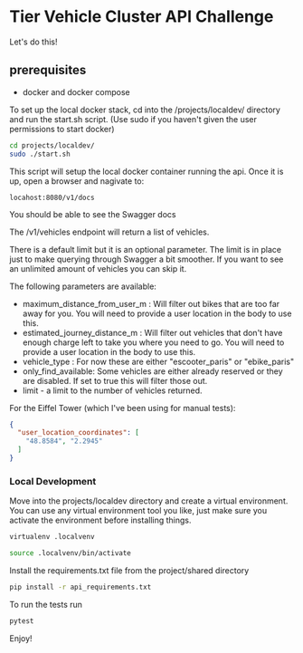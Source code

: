 # Tier Vehicle Cluster API Challenge
Let's do this!
## prerequisites
- docker and docker compose

To set up the local docker stack, cd into the /projects/localdev/ directory and run the start.sh script.
(Use sudo if you haven't given the user permissions to start docker)
```bash
cd projects/localdev/
sudo ./start.sh
```
This script will setup the local docker container running the api. Once it is up, open a browser and nagivate to:
```
locahost:8080/v1/docs
```
You should be able to see the Swagger docs

The /v1/vehicles endpoint will return a list of vehicles. 

There is a default limit but it is an optional parameter. The limit is in place just to make querying through Swagger a bit smoother. If you want to see an unlimited amount of vehicles you can skip it. 

The following parameters are available:
- maximum_distance_from_user_m :  Will filter out bikes that are too far away for you. You will need to provide a user location in the body to use this. 
- estimated_journey_distance_m : Will filter out vehicles that don't have enough charge left to take you where you need to go. You will need to provide a user location in the body to use this. 
- vehicle_type  : For now these are either "escooter_paris" or "ebike_paris"
- only_find_available: Some vehicles are either already reserved or they are disabled. If set to true this will filter those out.
- limit - a limit to the number of vehicles returned.

For the Eiffel Tower (which I've been using for manual tests):
``` json
{
  "user_location_coordinates": [
    "48.8584", "2.2945"
  ]
}
```

### Local Development

Move into the projects/localdev directory and create a virtual environment. 
You can use any virtual environment tool you like, just make sure you activate the environment before installing things.
```bash
virtualenv .localvenv

source .localvenv/bin/activate
```
Install the requirements.txt file from the project/shared directory
```bash
pip install -r api_requirements.txt
```

To run the tests run
``` bash
pytest
```

Enjoy!
